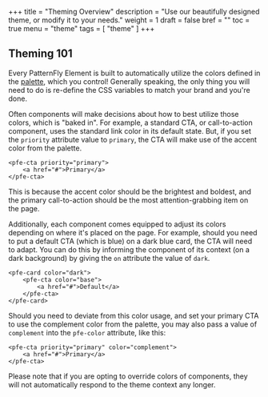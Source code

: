 +++
title = "Theming Overview"
description = "Use our beautifully designed theme, or modify it to your needs."
weight = 1
draft = false
bref = ""
toc = true
menu = "theme"
tags = [ "theme" ]
+++


## Theming 101

Every PatternFly Element is built to automatically utilize the colors defined in the [palette](/theme/_3_pfe-color-palette/), which you control! Generally speaking, the only thing you will need to do is re-define the CSS variables to match your brand and you're done.

Often components will make decisions about how to best utilize those colors, which is "baked in". For example, a standard CTA, or call-to-action component, uses the standard link color in its default state. But, if you set the `priority` attribute value to `primary`, the CTA will make use of the accent color from the palette.


	<pfe-cta priority="primary">
		<a href="#">Primary</a>
	</pfe-cta>


This is because the accent color should be the brightest and boldest, and the primary call-to-action should be the most attention-grabbing item on the page.


Additionally, each component comes equipped to adjust its colors depending on where it's placed on the page. For example, should you need to put a default CTA (which is blue) on a dark blue card, the CTA will need to adapt. You can do this by informing the component of its context (on a dark background) by giving the `on` attribute the value of `dark`.

    <pfe-card color="dark">
	    <pfe-cta color="base">
	    	<a href="#">Default</a>
	    </pfe-cta>
	</pfe-card>

Should you need to deviate from this color usage, and set your primary CTA to use the complement color from the palette, you may also pass a value of `complement` into the `pfe-color`  attribute, like this:

	<pfe-cta priority="primary" color="complement">
		<a href="#">Primary</a>
	</pfe-cta>

Please note that if you are opting to override colors of components, they will not automatically respond to the theme context any longer.
